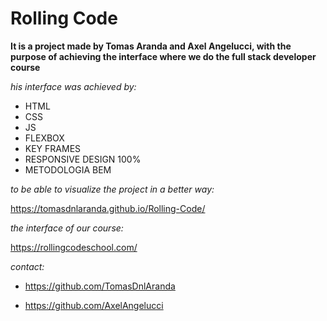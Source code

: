 # Rolling Code
**It is a project made by Tomas Aranda and Axel Angelucci, with the purpose of achieving the interface where we do the full stack developer course**

_his interface was achieved by:_

- HTML
- CSS
- JS
- FLEXBOX
- KEY FRAMES
- RESPONSIVE DESIGN 100%
- METODOLOGIA BEM
 
_to be able to visualize the project in a better way:_

https://tomasdnlaranda.github.io/Rolling-Code/

_the interface of our course:_

https://rollingcodeschool.com/

_contact:_

- https://github.com/TomasDnlAranda

- https://github.com/AxelAngelucci
